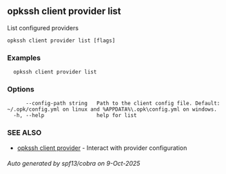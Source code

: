 ## opkssh client provider list

List configured providers

```
opkssh client provider list [flags]
```

### Examples

```
  opkssh client provider list
```

### Options

```
      --config-path string   Path to the client config file. Default: ~/.opk/config.yml on linux and %APPDATA%\.opk\config.yml on windows.
  -h, --help                 help for list
```

### SEE ALSO

* [opkssh client provider](opkssh_client_provider.md)	 - Interact with provider configuration

###### Auto generated by spf13/cobra on 9-Oct-2025
